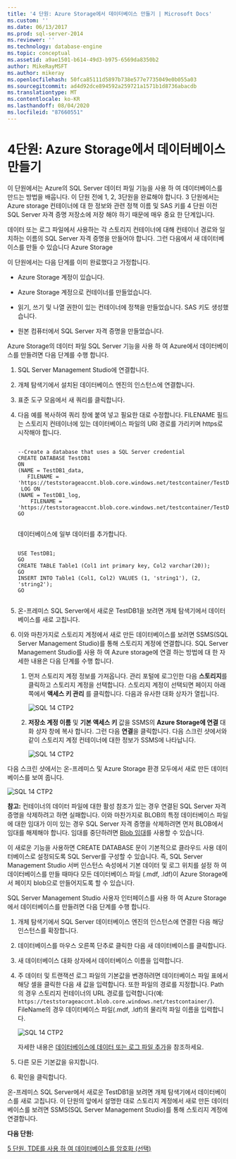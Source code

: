 ```yaml
---
title: '4 단원: Azure Storage에서 데이터베이스 만들기 | Microsoft Docs'
ms.custom: ''
ms.date: 06/13/2017
ms.prod: sql-server-2014
ms.reviewer: ''
ms.technology: database-engine
ms.topic: conceptual
ms.assetid: a9ae1501-b614-49d3-b975-6569da8350b2
author: MikeRayMSFT
ms.author: mikeray
ms.openlocfilehash: 50fca85111d5897b738e577e7735049e0b055a03
ms.sourcegitcommit: ad4d92dce894592a259721a1571b1d8736abacdb
ms.translationtype: MT
ms.contentlocale: ko-KR
ms.lasthandoff: 08/04/2020
ms.locfileid: "87660551"
---
```

# <a name="lesson-4-create-a-database-in-azure-storage"></a>4단원: Azure Storage에서 데이터베이스 만들기
  이 단원에서는 Azure의 SQL Server 데이터 파일 기능을 사용 하 여 데이터베이스를 만드는 방법을 배웁니다. 이 단원 전에 1, 2, 3단원을 완료해야 합니다. 3 단원에서는 Azure storage 컨테이너에 대 한 정보와 관련 정책 이름 및 SAS 키를 4 단원 이전 SQL Server 자격 증명 저장소에 저장 해야 하기 때문에 매우 중요 한 단계입니다.  
  
 데이터 또는 로그 파일에서 사용하는 각 스토리지 컨테이너에 대해 컨테이너 경로와 일치하는 이름의 SQL Server 자격 증명을 만들어야 합니다. 그런 다음에서 새 데이터베이스를 만들 수 있습니다 Azure Storage  
  
 이 단원에서는 다음 단계를 이미 완료했다고 가정합니다.  
  
-   Azure Storage 계정이 있습니다.  
  
-   Azure Storage 계정으로 컨테이너를 만들었습니다.  
  
-   읽기, 쓰기 및 나열 권한이 있는 컨테이너에 정책을 만들었습니다. SAS 키도 생성했습니다.  
  
-   원본 컴퓨터에서 SQL Server 자격 증명을 만들었습니다.  
  
 Azure Storage의 데이터 파일 SQL Server 기능을 사용 하 여 Azure에서 데이터베이스를 만들려면 다음 단계를 수행 합니다.  
  
1.  SQL Server Management Studio에 연결합니다.  
  
2.  개체 탐색기에서 설치된 데이터베이스 엔진의 인스턴스에 연결합니다.  
  
3.  표준 도구 모음에서 새 쿼리를 클릭합니다.  
  
4.  다음 예를 복사하여 쿼리 창에 붙여 넣고 필요한 대로 수정합니다. FILENAME 필드는 스토리지 컨테이너에 있는 데이터베이스 파일의 URI 경로를 가리키며 https로 시작해야 합니다.  
  
    ```  
  
    --Create a database that uses a SQL Server credential    
    CREATE DATABASE TestDB1    
    ON   
    (NAME = TestDB1_data,   
       FILENAME = 'https://teststorageaccnt.blob.core.windows.net/testcontainer/TestDB1Data.mdf')   
     LOG ON   
    (NAME = TestDB1_log,   
        FILENAME = 'https://teststorageaccnt.blob.core.windows.net/testcontainer/TestDB1Log.ldf')   
    GO  
  
    ```  
  
     데이터베이스에 일부 데이터를 추가합니다.  
  
    ```  
  
    USE TestDB1;   
    GO   
    CREATE TABLE Table1 (Col1 int primary key, Col2 varchar(20));   
    GO   
    INSERT INTO Table1 (Col1, Col2) VALUES (1, 'string1'), (2, 'string2');   
    GO  
  
    ```  
  
5.  온-프레미스 SQL Server에서 새로운 TestDB1을 보려면 개체 탐색기에서 데이터베이스를 새로 고칩니다.  
  
6.  이와 마찬가지로 스토리지 계정에서 새로 만든 데이터베이스를 보려면 SSMS(SQL Server Management Studio)를 통해 스토리지 계정에 연결합니다. SQL Server Management Studio를 사용 하 여 Azure storage에 연결 하는 방법에 대 한 자세한 내용은 다음 단계를 수행 합니다.  
  
    1.  먼저 스토리지 계정 정보를 가져옵니다. 관리 포털에 로그인한 다음 **스토리지**를 클릭하고 스토리지 계정을 선택합니다. 스토리지 계정이 선택되면 페이지 아래쪽에서 **액세스 키 관리** 를 클릭합니다. 다음과 유사한 대화 상자가 열립니다.  
  
         ![SQL 14 CTP2](../tutorials/media/ss-was-tutlesson-4-6-1.gif "SQL 14 CTP2")  
  
    2.  **저장소 계정 이름** 및 **기본 액세스 키** 값을 SSMS의 **Azure Storage에 연결** 대화 상자 창에 복사 합니다. 그런 다음 **연결**을 클릭합니다. 다음 스크린 샷에서와 같이 스토리지 계정 컨테이너에 대한 정보가 SSMS에 나타납니다.  
  
         ![SQL 14 CTP2](../tutorials/media/ss-was-tutlesson-4-6-2.gif "SQL 14 CTP2")  
  
 다음 스크린 샷에서는 온-프레미스 및 Azure Storage 환경 모두에서 새로 만든 데이터베이스를 보여 줍니다.  
  
 ![SQL 14 CTP2](../tutorials/media/ss-was-tutlesson-4-6-2b.gif "SQL 14 CTP2")  
  
 **참고:** 컨테이너의 데이터 파일에 대한 활성 참조가 있는 경우 연결된 SQL Server 자격 증명을 삭제하려고 하면 실패합니다. 이와 마찬가지로 BLOB의 특정 데이터베이스 파일에 대한 임대가 이미 있는 경우 SQL Server 자격 증명을 삭제하려면 먼저 BLOB에서 임대를 해제해야 합니다. 임대를 중단하려면 [Blob 임대](https://msdn.microsoft.com/library/azure/ee691972.aspx)를 사용할 수 있습니다.  
  
 이 새로운 기능을 사용하면 CREATE DATABASE 문이 기본적으로 클라우드 사용 데이터베이스로 설정되도록 SQL Server를 구성할 수 있습니다. 즉, SQL Server Management Studio 서버 인스턴스 속성에서 기본 데이터 및 로그 위치를 설정 하 여 데이터베이스를 만들 때마다 모든 데이터베이스 파일 (.mdf, .ldf)이 Azure Storage에서 페이지 blob으로 만들어지도록 할 수 있습니다.  
  
 SQL Server Management Studio 사용자 인터페이스를 사용 하 여 Azure Storage에서 데이터베이스를 만들려면 다음 단계를 수행 합니다.  
  
1.  개체 탐색기에서 SQL Server 데이터베이스 엔진의 인스턴스에 연결한 다음 해당 인스턴스를 확장합니다.  
  
2.  데이터베이스를 마우스 오른쪽 단추로 클릭한 다음 새 데이터베이스를 클릭합니다.  
  
3.  새 데이터베이스 대화 상자에서 데이터베이스 이름을 입력합니다.  
  
4.  주 데이터 및 트랜잭션 로그 파일의 기본값을 변경하려면 데이터베이스 파일 표에서 해당 셀을 클릭한 다음 새 값을 입력합니다. 또한 파일의 경로를 지정합니다. Path의 경우 스토리지 컨테이너의 URL 경로를 입력합니다(예: `https://teststorageaccnt.blob.core.windows.net/testcontainer/`). FileName의 경우 데이터베이스 파일(.mdf, .ldf)의 물리적 파일 이름을 입력합니다.  
  
     ![SQL 14 CTP2](../tutorials/media/ss-was-tutlesson-4-6-4.gif "SQL 14 CTP2")  
  
     자세한 내용은 [데이터베이스에 데이터 또는 로그 파일 추가](databases/add-data-or-log-files-to-a-database.md)을 참조하세요.  
  
5.  다른 모든 기본값을 유지합니다.  
  
6.  확인을 클릭합니다.  
  
 온-프레미스 SQL Server에서 새로운 TestDB1을 보려면 개체 탐색기에서 데이터베이스를 새로 고칩니다. 이 단원의 앞에서 설명한 대로 스토리지 계정에서 새로 만든 데이터베이스를 보려면 SSMS(SQL Server Management Studio)를 통해 스토리지 계정에 연결합니다.  
  
 **다음 단원:**  
  
 [5 단원. TDE를 사용 하 여 데이터베이스를 암호화 &#40;선택&#41;](../relational-databases/lesson-4-restore-database-to-virtual-machine-from-url.md)  
  
  
